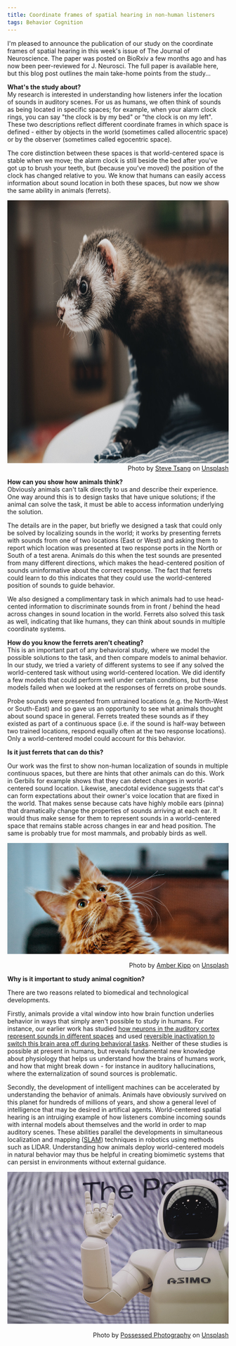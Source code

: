 ```yaml
---
title: Coordinate frames of spatial hearing in non-human listeners
tags: Behavior Cognition
---
```


I'm pleased to announce the publication of our study on the coordinate frames of spatial hearing in this week's issue of The Journal of Neuroscience. The paper was posted on BioRxiv a few months ago and has now been peer-reviewed for J. Neurosci. The full paper is available here, but this blog post outlines the main take-home points from the study...

**What's the study about?**<br>
My research is interested in understanding how listeners infer the location of sounds in auditory scenes. For us as humans, we often think of sounds as being located in specific spaces; for example, when your alarm clock rings, you can say "the clock is by my bed" or "the clock is on my left". These two descriptions reflect different coordinate frames in which space is defined - either by objects in the world (sometimes called allocentric space) or by the observer (sometimes called egocentric space). 

The core distinction between these spaces is that world-centered space is stable when we move; the alarm clock is still beside the bed after you've got up to brush your teeth, but (because you've moved) the position of the clock has changed relative to you. We know that humans can easily access information about sound location in both these spaces, but now we show the same ability in animals (ferrets).

<img src="/assets/images/steve-tsang-FnpFMheGjH0-unsplash.jpg" alt="Ferret" style="height: 597px; width:800;"/>
<div style="text-align: right"> Photo by <a href="https://unsplash.com/@stevetsang">Steve Tsang</a> on <a href="https://unsplash.com/photos/FnpFMheGjH0">Unsplash</a></div>


**How can you show how animals think?**<br>
Obviously animals can't talk directly to us and describe their experience. One way around this is to design tasks that have unique solutions; if the animal can solve the task, it must be able to access information underlying the solution. 

The details are in the paper, but briefly we designed a task that could only be solved by localizing sounds in the world; it works by presenting ferrets with sounds from one of two locations (East or West) and asking them to report which location was presented at two response ports in the North or South of a test arena. Animals do this when the test sounds are presented from many different directions, which makes the head-centered position of sounds uninformative about the correct response. The fact that ferrets could learn to do this indicates that they could use the world-centered position of sounds to guide behavior.

We also designed a complimentary task in which animals had to use head-cented information to discriminate sounds from in front / behind the head across changes in sound location in the world. Ferrets also solved this task as well, indicating that like humans, they can think about sounds in multiple coordinate systems.


**How do you know the ferrets aren't cheating?**<br>
This is an important part of any behavioral study, where we model the possible solutions to the task, and then compare models to animal behavior. In our study, we tried a variety of different systems to see if any solved the world-centered task without using world-centered location. We did identify a few models that could perform well under certain conditions, but these models failed when we looked at the responses of ferrets on probe sounds. 

Probe sounds were presented from untrained locations (e.g. the North-West or South-East) and so gave us an opportunity to see what animals thought about sound space in general. Ferrets treated these sounds as if they existed as part of a continuous space (i.e. if the sound is half-way between two trained locations, respond equally often at the two response locations). Only a world-centered model could account for this behavior.

**Is it just ferrets that can do this?**

Our work was the first to show non-human localization of sounds in multiple continuous spaces, but there are hints that other animals can do this. Work in Gerbils for example shows that they can detect changes in world-centered sound location. Likewise, anecdotal evidence suggests that cat's can form expectations about their owner's voice location that are fixed in the world. That makes sense because cats have highly mobile ears (pinna) that dramatically change the properties of sounds arriving at each ear. It would thus make sense for them to represent sounds in a world-centered space that remains stable across changes in ear and head position. The same is probably true for most mammals, and probably birds as well.

![Ginger cat with head tilted](/assets/images/amber-kipp-75715CVEJhI-unsplash.jpg)
<div style="text-align: right"> Photo by <a href="https://unsplash.com/@sadmax">Amber Kipp</a> on <a href="https://unsplash.com/photos/75715CVEJhI">Unsplash</a></div>

**Why is it important to study animal cognition?**

There are two reasons related to biomedical and technological developments. 

Firstly, animals provide a vital window into how brain function underlies behavior in ways that simply aren't possible to study in humans. For instance, our earlier work has studied [how neurons in the auditory cortex represent sounds in different spaces](http://journals.plos.org/plosbiology/article?id=10.1371/journal.pbio.2001878) and used [reversible inactivation to switch this brain area off during behavioral tasks](http://journals.plos.org/plosone/article?id=10.1371/journal.pone.0170264). Neither of these studies is possible at present in humans, but reveals fundamental new knowledge about physiology that helps us understand how the brains of humans work, and how that might break down - for instance in auditory hallucinations, where the externalization of sound sources is problematic.

Secondly, the development of intelligent machines can be accelerated by understanding the behavior of animals. Animals have obviously survived on this planet for hundreds of millions of years, and show a general level of intelligence that may be desired in artifical agents. World-centered spatial hearing is an intruiging example of how listeners combine incoming sounds with internal models about themselves and the world in order to map auditory scenes. These abilities parallel the developments in simultaneous localization and mapping ([SLAM](https://en.wikipedia.org/wiki/Simultaneous_localization_and_mapping)) techniques in robotics using methods such as LIDAR. Understanding how animals deploy world-centered models in natural behavior may thus be helpful in creating biomimetic systems that can persist in environments without external guidance.

![Asimo robot making hand gesture](/assets/images/possessed-photography-g29arbbvPjo-unsplash.jpg)
<div style="text-align: right"> Photo by <a href="https://unsplash.com/@possessedphotography">Possessed Photography</a> on <a href="https://unsplash.com/photos/g29arbbvPjo">Unsplash</a></div>

